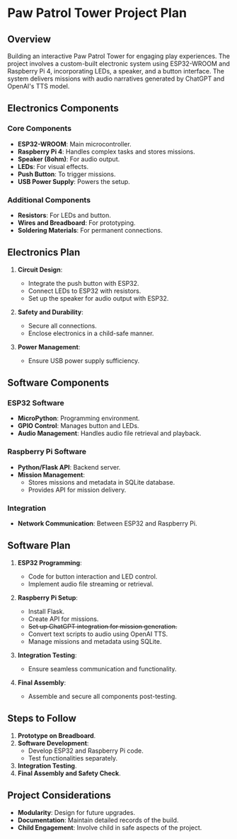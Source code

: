 # Paw Patrol Tower Project Plan

## Overview

Building an interactive Paw Patrol Tower for engaging play experiences. The project involves a custom-built electronic system using ESP32-WROOM and Raspberry Pi 4, incorporating LEDs, a speaker, and a button interface. The system delivers missions with audio narratives generated by ChatGPT and OpenAI's TTS model.

## Electronics Components

### Core Components

- **ESP32-WROOM**: Main microcontroller.
- **Raspberry Pi 4**: Handles complex tasks and stores missions.
- **Speaker (8ohm)**: For audio output.
- **LEDs**: For visual effects.
- **Push Button**: To trigger missions.
- **USB Power Supply**: Powers the setup.

### Additional Components

- **Resistors**: For LEDs and button.
- **Wires and Breadboard**: For prototyping.
- **Soldering Materials**: For permanent connections.

## Electronics Plan

1. **Circuit Design**:

   - Integrate the push button with ESP32.
   - Connect LEDs to ESP32 with resistors.
   - Set up the speaker for audio output with ESP32.

2. **Safety and Durability**:

   - Secure all connections.
   - Enclose electronics in a child-safe manner.

3. **Power Management**:
   - Ensure USB power supply sufficiency.

## Software Components

### ESP32 Software

- **MicroPython**: Programming environment.
- **GPIO Control**: Manages button and LEDs.
- **Audio Management**: Handles audio file retrieval and playback.

### Raspberry Pi Software

- **Python/Flask API**: Backend server.
- **Mission Management**:
  - Stores missions and metadata in SQLite database.
  - Provides API for mission delivery.

### Integration

- **Network Communication**: Between ESP32 and Raspberry Pi.

## Software Plan

1. **ESP32 Programming**:

   - Code for button interaction and LED control.
   - Implement audio file streaming or retrieval.

2. **Raspberry Pi Setup**:

   - Install Flask.
   - Create API for missions.
   - ~~Set up ChatGPT integration for mission generation.~~
   - Convert text scripts to audio using OpenAI TTS.
   - Manage missions and metadata using SQLite.

3. **Integration Testing**:

   - Ensure seamless communication and functionality.

4. **Final Assembly**:
   - Assemble and secure all components post-testing.

## Steps to Follow

1. **Prototype on Breadboard**.
2. **Software Development**:
   - Develop ESP32 and Raspberry Pi code.
   - Test functionalities separately.
3. **Integration Testing**.
4. **Final Assembly and Safety Check**.

## Project Considerations

- **Modularity**: Design for future upgrades.
- **Documentation**: Maintain detailed records of the build.
- **Child Engagement**: Involve child in safe aspects of the project.
